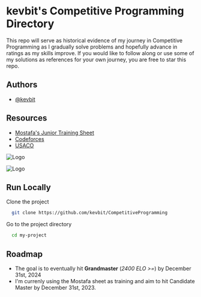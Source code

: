 
# kevbit's Competitive Programming Directory

This repo will serve as historical evidence of my journey in Competitive Programming as I gradually solve problems and hopefully advance in ratings as my skills improve. If you would like to follow along or use some of my solutions as references for your own journey, you are free to star this repo.




## Authors

- [@kevbit](https://github.com/kevbit)


## Resources

 - [Mostafa's Junior Training Sheet](https://docs.google.com/spreadsheets/d/1iJZWP2nS_OB3kCTjq8L6TrJJ4o-5lhxDOyTaocSYc-k/edit#gid=123190759)
 - [Codeforces](codeforces.com)
 - [USACO](usaco.org)


![Logo](https://codeforces.org/s/83995/images/codeforces-sponsored-by-ton.png)

![Logo](https://external-content.duckduckgo.com/iu/?u=https%3A%2F%2Fbaycodingclub.com%2Fwp-content%2Fuploads%2F2020%2F05%2Fusaco_logo.png&f=1&nofb=1&ipt=e6a3a4e90825da5488b9a76d1ba7b09a362998e6eefb4999d47201d48777bfa0&ipo=images)



## Run Locally

Clone the project

```bash
  git clone https://github.com/kevbit/CompetitiveProgramming
```

Go to the project directory

```bash
  cd my-project
```



## Roadmap

- The goal is to eventually hit **Grandmaster** (*2400 ELO >=*) by December 31st, 2024
- I'm currenly using the Mostafa sheet as training and aim to hit Candidate Master by December 31st, 2023.
